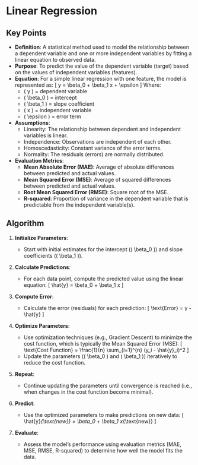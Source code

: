# Linear Regression

## Key Points

- **Definition**: A statistical method used to model the relationship between a dependent variable and one or more independent variables by fitting a linear equation to observed data.
- **Purpose**: To predict the value of the dependent variable (target) based on the values of independent variables (features).
- **Equation**: For a simple linear regression with one feature, the model is represented as:
  \[
  y = \beta_0 + \beta_1 x + \epsilon
  \]
  Where:
  - \( y \) = dependent variable
  - \( \beta_0 \) = intercept
  - \( \beta_1 \) = slope coefficient
  - \( x \) = independent variable
  - \( \epsilon \) = error term
- **Assumptions**:
  - Linearity: The relationship between dependent and independent variables is linear.
  - Independence: Observations are independent of each other.
  - Homoscedasticity: Constant variance of the error terms.
  - Normality: The residuals (errors) are normally distributed.
- **Evaluation Metrics**:
  - **Mean Absolute Error (MAE)**: Average of absolute differences between predicted and actual values.
  - **Mean Squared Error (MSE)**: Average of squared differences between predicted and actual values.
  - **Root Mean Squared Error (RMSE)**: Square root of the MSE.
  - **R-squared**: Proportion of variance in the dependent variable that is predictable from the independent variable(s).

## Algorithm

1. **Initialize Parameters**:
   - Start with initial estimates for the intercept (\( \beta_0 \)) and slope coefficients (\( \beta_1 \)).

2. **Calculate Predictions**:
   - For each data point, compute the predicted value using the linear equation:
     \[
     \hat{y} = \beta_0 + \beta_1 x
     \]

3. **Compute Error**:
   - Calculate the error (residuals) for each prediction:
     \[
     \text{Error} = y - \hat{y}
     \]

4. **Optimize Parameters**:
   - Use optimization techniques (e.g., Gradient Descent) to minimize the cost function, which is typically the Mean Squared Error (MSE):
     \[
     \text{Cost Function} = \frac{1}{n} \sum_{i=1}^{n} (y_i - \hat{y}_i)^2
     \]
   - Update the parameters (\( \beta_0 \) and \( \beta_1 \)) iteratively to reduce the cost function.

5. **Repeat**:
   - Continue updating the parameters until convergence is reached (i.e., when changes in the cost function become minimal).

6. **Predict**:
   - Use the optimized parameters to make predictions on new data:
     \[
     \hat{y}_{\text{new}} = \beta_0 + \beta_1 x_{\text{new}}
     \]

7. **Evaluate**:
   - Assess the model’s performance using evaluation metrics (MAE, MSE, RMSE, R-squared) to determine how well the model fits the data.

